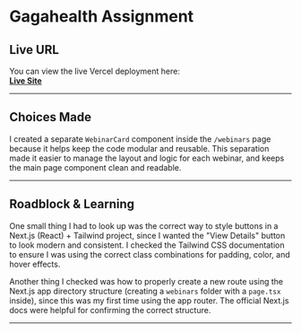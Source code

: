 # Gagahealth Assignment

## Live URL

You can view the live Vercel deployment here:  
**[Live Site](https://YOUR-VERCEL-URL.vercel.app/)**

---

## Choices Made

I created a separate `WebinarCard` component inside the `/webinars` page because it helps keep the code modular and reusable. This separation made it easier to manage the layout and logic for each webinar, and keeps the main page component clean and readable.

---

## Roadblock & Learning

One small thing I had to look up was the correct way to style buttons in a Next.js (React) + Tailwind project, since I wanted the "View Details" button to look modern and consistent. I checked the Tailwind CSS documentation to ensure I was using the correct class combinations for padding, color, and hover effects.

Another thing I checked was how to properly create a new route using the Next.js app directory structure (creating a `webinars` folder with a `page.tsx` inside), since this was my first time using the app router. The official Next.js docs were helpful for confirming the correct structure.

---
